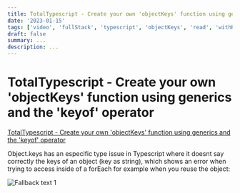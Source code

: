 ```yaml
---
title: TotalTypescript - Create your own 'objectKeys' function using generics and the 'keyof' operator
date: '2023-01-15'
tags: ['video', 'fullStack', 'typescript', 'objectKeys', 'read', 'withResume']
draft: false
summary: ...
description: ...
---
```


# TotalTypescript - Create your own 'objectKeys' function using generics and the 'keyof' operator

[TotalTypescript - Create your own 'objectKeys' function using generics and the 'keyof' operator](https://www.totaltypescript.com/tips/create-your-own-objectkeys-function-using-generics-and-the-keyof-operator)

Object.keys has an especific type issue in Typescript where it doesnt say correctly the keys of an object (key as string), which shows an error when trying to access inside of a forEach for example when you reuse the object:

![Fallback text 1](/static/assets/pasted-image-20221011205846.png)